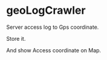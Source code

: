# geoLogCrawler

Server access log to Gps coordinate.

Store it.

And show Access coordinate on Map.

